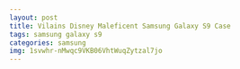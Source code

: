 ```yaml
---
layout: post
title: Vilains Disney Maleficent Samsung Galaxy S9 Case
tags: samsung galaxy s9
categories: samsung
img: 1svwhr-nMwqc9VKB06VhtWuqZytzal7jo
---
```

